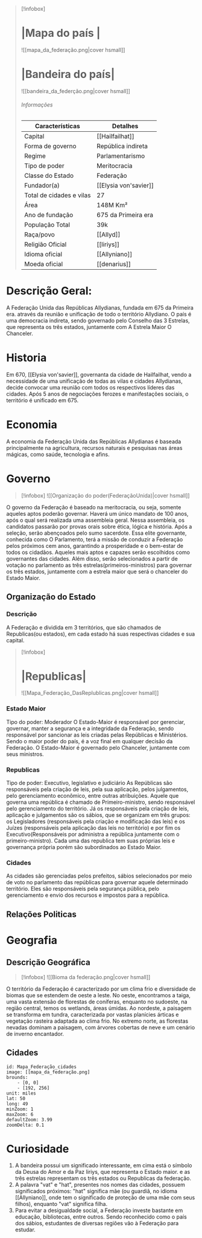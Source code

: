 > [!infobox]
> #  |Mapa do país |
> ![[mapa_da_federação.png|cover hsmall]]
> #  |Bandeira do país|
> ![[bandeira_da_federção.png|cover hsmall]]
> ###### Informações
> | Características| Detalhes |
> | ---- | ---- |
> | Capital | [[Hailfailhat]]|
> | Forma de governo | República indireta|
> | Regime | Parlamentarismo |
> | Tipo de poder| Meritocracia |
> | Classe do Estado| Federação |
> | Fundador(a) | [[Elysia von'savier]]
> | Total de cidades e vilas | 27  |
> | Área | 148M Km²| 
> | Ano de fundação| 675 da Primeira era|
> | População Total | 39k |
> | Raça/povo | [[Allyd]] |
> | Religião Oficial | [[liriys]]|
> | Idioma oficial | [[Allyniano]]|
> | Moeda oficial | [[denarius]]|

# **Descrição Geral:** 
A Federação Unida das Repúblicas Allydianas, fundada em 675 da Primeira era. através da reunião e unificação de todo o território Allydiano. O país é uma democracia indireta, sendo governado pelo Conselho das 3 Estrelas, que representa os três estados, juntamente com A Estrela Maior O Chanceler.  

# **Historia**
Em 670, [[Elysia von'savier]], governanta da cidade de Hailfailhat, vendo a necessidade de uma unificação de todas as vilas e cidades Allydianas, decide convocar uma reunião com todos os respectivos líderes das cidades. Após 5 anos de negociações ferozes e manifestações sociais, o território é unificado em 675. 
# **Economia**
A economia da Federação Unida das Repúblicas Allydianas é baseada principalmente na agricultura, recursos naturais e pesquisas nas áreas mágicas, como saúde, tecnologia e afins. 

# **Governo**
> [!infobox]
>![[Organização do poder(FederaçãoUnida)|cover hsmall]]

O governo da Federação é baseado na meritocracia, ou seja, somente aqueles aptos poderão governar. Haverá um único mandato de 100 anos, após o qual será realizada uma assembleia geral. Nessa assembleia, os candidatos passarão por provas orais sobre ética, lógica e história. Após a seleção, serão abençoados pelo sumo sacerdote. Essa elite governante, conhecida como O Parlamento, terá a missão de conduzir a Federação pelos próximos cem anos, garantindo a prosperidade e o bem-estar de todos os cidadãos. 
Aqueles mais aptos e capazes serão escolhidos como governantes das cidades. Além disso, serão selecionados a partir de votação no parlamento as três estrelas(primeiros-ministros) para governar os três estados, juntamente com a estrela maior que será o chanceler do Estado Maior.

## **Organização do Estado**
### **Descrição**
A Federação e dividida em 3 territórios, que são chamados de Republicas(ou estados), em cada estado há suas respectivas cidades e sua capital.
>[!infobox]
># |**Republicas**|
>![[Mapa_Federação_DasReplublicas.png|cover hsmall]]

### **Estado Maior**
Tipo do poder: Moderador
O Estado-Maior é responsável por gerenciar, governar, manter a segurança e a integridade da Federação, sendo responsável por sancionar as leis criadas pelas Repúblicas e Ministérios. Sendo o maior poder do país, é a voz final em qualquer decisão da Federação. O Estado-Maior é governado pelo Chanceler, juntamente com seus ministros.
### **Republicas**
Tipo de poder: Executivo, legislativo e judiciário
As Repúblicas são responsáveis pela criação de leis, pela sua aplicação, pelos julgamentos, pelo gerenciamento econômico, entre outras atribuições. Aquele que governa uma república é chamado de Primeiro-ministro, sendo responsável pelo gerenciamento do território. Já os responsáveis pela criação de leis, aplicação e julgamentos são os sábios, que se organizam em três grupos: os Legisladores (responsáveis pela criação e modificação das leis) e os Juízes (responsáveis pela aplicação das leis no território) e por fim os Executivo(Responsáveis por administra a república juntamente com o primeiro-ministro). Cada uma das republica tem suas próprias leis e governança própria porém são subordinados ao Estado Maior.
### **Cidades**
As cidades são gerenciadas pelos prefeitos, sábios selecionados por meio de voto no parlamento das repúblicas para governar aquele determinado território. Eles são responsáveis pela segurança pública, pelo gerenciamento e envio dos recursos e impostos para a república.

## **Relações Politicas**


# **Geografia**
## **Descrição Geográfica**
>[!infobox]
>![[Bioma da federação.png|cover hsmall]]

O território da Federação é caracterizado por um clima frio e diversidade de biomas que se estendem de oeste a leste. No oeste, encontramos a taiga, uma vasta extensão de florestas de coníferas, enquanto no sudoeste, na região central, temos os wetlands, áreas úmidas. Ao nordeste, a paisagem se transforma em tundra, caracterizada por vastas planícies árticas e vegetação rasteira adaptada ao clima frio. No extremo norte, as florestas nevadas dominam a paisagem, com árvores cobertas de neve e um cenário de inverno encantador.


## **Cidades**
```leaflet
id: Mapa_Federação_cidades
image: [[mapa_da_federação.png]
brounds:
	- [0, 0]
	- [192, 256]
unit: miles
lat: 50
long: 49
minZoom: 1
maxZoom: 6
defaultZoom: 3.99
zoomDelta: 0.1
```
# **Curiosidade**
 1. A bandeira possui um significado interessante, em cima está o símbolo da Deusa do Amor e da Paz liriys, que representa o Estado maior. e as três estrelas representam os três estados ou Republicas da federação.
 2. A palavra "vat" e "hat", presentes nos nomes das cidades, possuem significados próximos: "hat" significa mãe (ou guardiã, no idioma [[Allyniano]], onde tem o significado de proteção de uma mãe com seus filhos), enquanto "vat" significa filha.
 3. Para evitar a desigualdade social, a Federação investe bastante em educação, bibliotecas, entre outros. Sendo reconhecido como o país dos sábios, estudantes de diversas regiões vão à Federação para estudar.